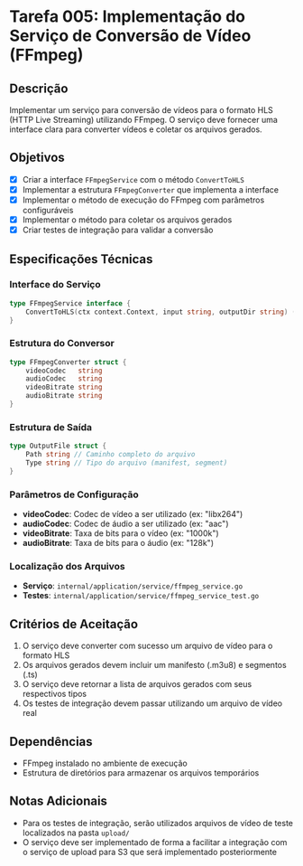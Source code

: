 # Tarefa 005: Implementação do Serviço de Conversão de Vídeo (FFmpeg)

## Descrição
Implementar um serviço para conversão de vídeos para o formato HLS (HTTP Live Streaming) utilizando FFmpeg. O serviço deve fornecer uma interface clara para converter vídeos e coletar os arquivos gerados.

## Objetivos
- [x] Criar a interface `FFmpegService` com o método `ConvertToHLS`
- [x] Implementar a estrutura `FFmpegConverter` que implementa a interface
- [x] Implementar o método de execução do FFmpeg com parâmetros configuráveis
- [x] Implementar o método para coletar os arquivos gerados
- [x] Criar testes de integração para validar a conversão

## Especificações Técnicas

### Interface do Serviço
```go
type FFmpegService interface {
    ConvertToHLS(ctx context.Context, input string, outputDir string) ([]OutputFile, error)
}
```

### Estrutura do Conversor
```go
type FFmpegConverter struct {
    videoCodec   string
    audioCodec   string
    videoBitrate string
    audioBitrate string
}
```

### Estrutura de Saída
```go
type OutputFile struct {
    Path string // Caminho completo do arquivo
    Type string // Tipo do arquivo (manifest, segment)
}
```

### Parâmetros de Configuração
- **videoCodec**: Codec de vídeo a ser utilizado (ex: "libx264")
- **audioCodec**: Codec de áudio a ser utilizado (ex: "aac")
- **videoBitrate**: Taxa de bits para o vídeo (ex: "1000k")
- **audioBitrate**: Taxa de bits para o áudio (ex: "128k")

### Localização dos Arquivos
- **Serviço**: `internal/application/service/ffmpeg_service.go`
- **Testes**: `internal/application/service/ffmpeg_service_test.go`

## Critérios de Aceitação
1. O serviço deve converter com sucesso um arquivo de vídeo para o formato HLS
2. Os arquivos gerados devem incluir um manifesto (.m3u8) e segmentos (.ts)
3. O serviço deve retornar a lista de arquivos gerados com seus respectivos tipos
4. Os testes de integração devem passar utilizando um arquivo de vídeo real

## Dependências
- FFmpeg instalado no ambiente de execução
- Estrutura de diretórios para armazenar os arquivos temporários

## Notas Adicionais
- Para os testes de integração, serão utilizados arquivos de vídeo de teste localizados na pasta `upload/`
- O serviço deve ser implementado de forma a facilitar a integração com o serviço de upload para S3 que será implementado posteriormente 